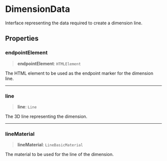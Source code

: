 # DimensionData

Interface representing the data required to create a dimension line.

## Properties

### endpointElement

> **endpointElement**: `HTMLElement`

The HTML element to be used as the endpoint marker for the dimension line.

***

### line

> **line**: `Line`

The 3D line representing the dimension.

***

### lineMaterial

> **lineMaterial**: `LineBasicMaterial`

The material to be used for the line of the dimension.
